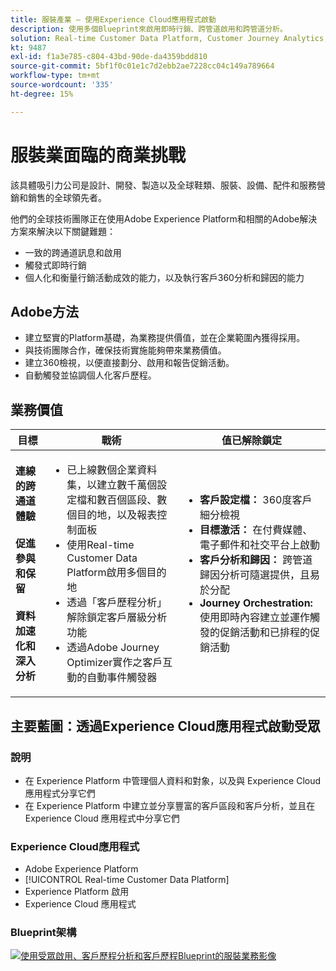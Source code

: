 ```yaml
---
title: 服裝產業 — 使用Experience Cloud應用程式啟動
description: 使用多個Blueprint來啟用即時行銷、跨管道啟用和跨管道分析。
solution: Real-time Customer Data Platform, Customer Journey Analytics, Journey Orchestration
kt: 9487
exl-id: f1a3e785-c804-43bd-90de-da4359bdd810
source-git-commit: 5bf1f0c01e1c7d2ebb2ae7228cc04c149a789664
workflow-type: tm+mt
source-wordcount: '335'
ht-degree: 15%

---
```


# 服裝業面臨的商業挑戰

該具體吸引力公司是設計、開發、製造以及全球鞋類、服裝、設備、配件和服務營銷和銷售的全球領先者。

他們的全球技術團隊正在使用Adobe Experience Platform和相關的Adobe解決方案來解決以下關鍵難題：

* 一致的跨通道訊息和啟用
* 觸發式即時行銷
* 個人化和衡量行銷活動成效的能力，以及執行客戶360分析和歸因的能力

## Adobe方法

* 建立堅實的Platform基礎，為業務提供價值，並在企業範圍內獲得採用。
* 與技術團隊合作，確保技術實施能夠帶來業務價值。
* 建立360檢視，以便直接劃分、啟用和報告促銷活動。
* 自動觸發並協調個人化客戶歷程。

## 業務價值

| 目標 | 戰術 | 值已解除鎖定 |
|---|---|---|
| **連線的跨通道體驗&#x200B;**<br></br>**促進參與和保留&#x200B;**<br></br>**資料加速化和深入分析**</ul> | <ul><li>已上線數個企業資料集，以建立數千萬個設定檔和數百個區段、數個目的地，以及報表控制面板</li><li>使用Real-time Customer Data Platform啟用多個目的地</li><li>透過「客戶歷程分析」解除鎖定客戶層級分析功能</li><li>透過Adobe Journey Optimizer實作之客戶互動的自動事件觸發器</li></ul> | <ul><li><strong> 客戶設定檔： </strong>360度客戶細分檢視</li><li><strong>目標激活： </strong>在付費媒體、電子郵件和社交平台上啟動</li><li><strong>客戶分析和歸因： </strong>跨管道歸因分析可隨選提供，且易於分配<li><strong>Journey Orchestration: </strong> 使用即時內容建立並運作觸發的促銷活動和已排程的促銷活動</li></ul> |

## 主要藍圖：透過Experience Cloud應用程式啟動受眾

### 說明

<ul><li>在 Experience Platform 中管理個人資料和對象，以及與 Experience Cloud 應用程式分享它們</li><li>在 Experience Platform 中建立並分享豐富的客戶區段和客戶分析，並且在 Experience Cloud 應用程式中分享它們</li></ul>

### Experience Cloud應用程式

<ul><li>Adobe Experience Platform</li><li>[!UICONTROL Real-time Customer Data Platform]</li><li>Experience Platform 啟用</li><li>Experience Cloud 應用程式</li></ul>

### Blueprint架構

<a href="https://experienceleague.adobe.com/docs/blueprints-learn/architecture/audience-activation/platform-and-applications.html?lang=zh-Hant"><img alt="使用受眾啟用、客戶歷程分析和客戶歷程Blueprint的服裝業務影像" src="https://experienceleague.adobe.com/docs/blueprints-learn/assets/aep+apps.svg?lang=en" class="modal-image"/></a>

